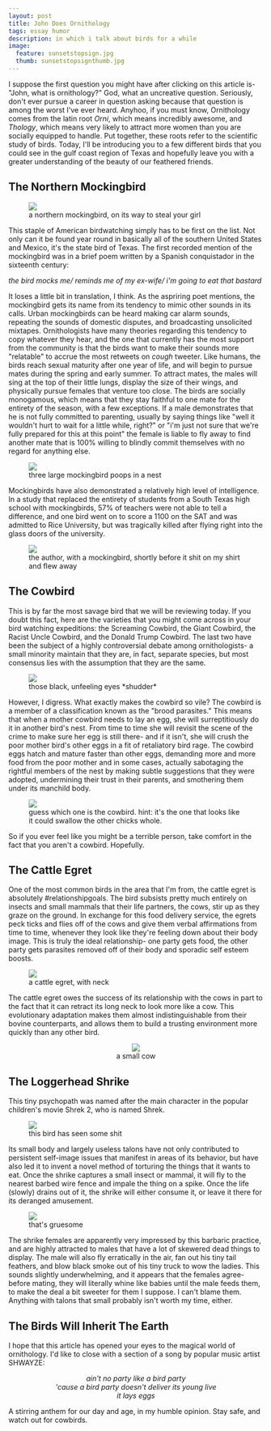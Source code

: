 ```yaml
---
layout: post
title: John Does Ornithology
tags: essay humor
description: in which i talk about birds for a while
image:
  feature: sunsetstopsign.jpg
  thumb: sunsetstopsignthumb.jpg
---
```

I suppose the first question you might have after clicking on this article is- "John, what is ornithology?" God, what an uncreative question. Seriously, don't ever pursue a career in question asking because that question is among the worst I've ever heard. Anyhoo, if you must know, Ornithology comes from the latin root *Orni*, which means incredibly awesome, and *Thology*, which means very likely to attract more women than you are socially equipped to handle. Put together, these roots refer to the scientific study of birds. Today, I'll be introducing you to a few different birds that you could see in the gulf coast region of Texas and hopefully leave you with a greater understanding of the beauty of our feathered friends.

## The Northern Mockingbird

<figure>
  <img src="https://upload.wikimedia.org/wikipedia/commons/thumb/0/09/Mimus_polyglottos_adult_02_cropped.jpg/800px-Mimus_polyglottos_adult_02_cropped.jpg">
  <figcaption>a northern mockingbird, on its way to steal your girl</figcaption>
</figure>

This staple of American birdwatching simply has to be first on the list. Not only can it be found year round in basically all of the southern United States and Mexico, it's the state bird of Texas. The first recorded mention of the mockingbird was in a brief poem written by a Spanish conquistador in the sixteenth century:

*the bird mocks me/
reminds me of my ex-wife/
i'm going to eat that bastard*

It loses a little bit in translation, I think. As the aspriring poet mentions, the mockingbird gets its name from its tendency to mimic other sounds in its calls. Urban mockingbirds can be heard making car alarm sounds, repeating the sounds of domestic disputes, and broadcasting unsolicited mixtapes. Ornithologists have many theories regarding this tendency to copy whatever they hear, and the one that currently has the most support from the community is that the birds want to make their sounds more "relatable" to accrue the most retweets on *cough* tweeter. Like humans, the birds reach sexual maturity after one year of life, and will begin to pursue mates during the spring and early summer. To attract mates, the males will sing at the top of their little lungs, display the size of their wings, and physically pursue females that venture too close. The birds are socially monogamous, which means that they stay faithful to one mate for the entirety of the season, with a few exceptions. If a male demonstrates that he is not fully committed to parenting, usually by saying things like "well it wouldn't hurt to wait for a little while, right?" or "i'm just not sure that we're fully prepared for this at this point" the female is liable to fly away to find another mate that is 100% willing to blindly commit themselves with no regard for anything else.

<figure>
  <img src="https://upload.wikimedia.org/wikipedia/commons/thumb/9/95/Mocking_Bird_eggs.JPG/1200px-Mocking_Bird_eggs.JPG">
  <figcaption>three large mockingbird poops in a nest</figcaption>
</figure>

Mockingbirds have also demonstrated a relatively high level of intelligence. In a study that replaced the entirety of students from a South Texas high school with mockingbirds, 57% of teachers were not able to tell a difference, and one bird went on to score a 1100 on the SAT and was admitted to Rice University, but was tragically killed after flying right into the glass doors of the university.

<figure>
  <img src="https://pbs.twimg.com/media/CCljqz9UkAABfES.jpg:large">
  <figcaption>the author, with a mockingbird, shortly before it shit on my shirt and flew away</figcaption>
</figure>

## The Cowbird

This is by far the most savage bird that we will be reviewing today. If you doubt this fact, here are the varieties that you might come across in your bird watching expeditions: the Screaming Cowbird, the Giant Cowbird, the Racist Uncle Cowbird, and the Donald Trump Cowbird. The last two have been the subject of a highly controversial debate among ornithologists- a small minority maintain that they are, in fact, separate species, but most consensus lies with the assumption that they are the same.

<figure>
  <img src="https://upload.wikimedia.org/wikipedia/commons/f/f6/Molothrus_ater1.jpg">
  <figcaption>those black, unfeeling eyes *shudder*</figcaption>
</figure>

However, I digress. What exactly makes the cowbird so vile? The cowbird is a member of a classification known as the "brood parasites." This means that when a mother cowbird needs to lay an egg, she will surreptitiously do it in another bird's nest. From time to time she will revisit the scene of the crime to make sure her egg is still there- and if it isn't, she will crush the poor mother bird's other eggs in a fit of retaliatory bird rage. The cowbird eggs hatch and mature faster than other eggs, demanding more and more food from the poor mother and in some cases, actually sabotaging the rightful members of the nest by making subtle suggestions that they were adopted, undermining their trust in their parents, and smothering them under its manchild body.

<figure>
  <img src="https://upload.wikimedia.org/wikipedia/commons/c/cc/Savannah_Sparrow%2C_Passerculus_sandwichensis%2C_nestlings_baby_birds_and_eggs_with_much_larger_Brown-headed_cowbird%2C_Molothrus_ater_nestling_AB_Canada_%282%29.jpg">
  <figcaption>guess which one is the cowbird. hint: it's the one that looks like it could swallow the other chicks whole.</figcaption>
</figure>

So if you ever feel like you might be a terrible person, take comfort in the fact that you aren't a cowbird. Hopefully.

## The Cattle Egret

One of the most common birds in the area that I'm from, the cattle egret is absolutely #relationshipgoals. The bird subsists pretty much entirely on insects and small mammals that their life partners, the cows, stir up as they graze on the ground. In exchange for this food delivery service, the egrets peck ticks and flies off of the cows and give them verbal affirmations from time to time, whenever they look like they're feeling down about their body image. This is truly the ideal relationship- one party gets food, the other party gets parasites removed off of their body and sporadic self esteem boosts.

<figure>
  <img src="https://upload.wikimedia.org/wikipedia/commons/thumb/5/59/Cattle_Egret_%28Bubulcus_coromandus%29%2C_Padiyathalawa%2C_Sri_Lanka.jpg/800px-Cattle_Egret_%28Bubulcus_coromandus%29%2C_Padiyathalawa%2C_Sri_Lanka.jpg" >
  <figcaption>a cattle egret, with neck</figcaption>
</figure>


The cattle egret owes the success of its relationship with the cows in part to the fact that it can retract its long neck to look more like a cow. This evolutionary adaptation makes them almost indistinguishable from their bovine counterparts, and allows them to build a trusting environment more quickly than any other bird.

<center>
  <figure>
    <img src="https://upload.wikimedia.org/wikipedia/commons/thumb/6/60/Cattle_Egret_Retracted_Neck.jpg/360px-Cattle_Egret_Retracted_Neck.jpg" >
    <figcaption>a small cow</figcaption>
  </figure>
</center>

## The Loggerhead Shrike

This tiny psychopath was named after the main character in the popular children's movie Shrek 2, who is named Shrek.
<figure>
  <img src="http://www.audubon.org/sites/default/files/Loggerhead_Shrike_l07-46-083_l_1.jpg" >
  <figcaption>this bird has seen some shit</figcaption>
</figure>

Its small body and largely useless talons have not only contributed to persistent self-image issues that manifest in areas of its behavior, but have also led it to invent a novel method of torturing the things that it wants to eat. Once the shrike captures a small insect or mammal, it will fly to the nearest barbed wire fence and impale the thing on a spike. Once the life (slowly) drains out of it, the shrike will either consume it, or leave it there for its deranged amusement.

<figure>
  <img src="http://www.in.gov/dnr/fishwild/images/gallery/mouse.jpg" >
  <figcaption>that's gruesome</figcaption>
</figure>

The shrike females are apparently very impressed by this barbaric practice, and are highly attracted to males that have a lot of skewered dead things to display. The male will also fly erratically in the air, fan out his tiny tail feathers, and blow black smoke out of his tiny truck to wow the ladies. This sounds slightly underwhelming, and it appears that the females agree- before mating, they will literally whine like babies until the male feeds them, to make the deal a bit sweeter for them I suppose. I can't blame them. Anything with talons that small probably isn't worth my time, either.

## The Birds Will Inherit The Earth

I hope that this article has opened your eyes to the magical world of ornithology. I'd like to close with a section of a song by popular music artist SHWAYZE:

<center><i>ain't no party like a bird party<br>'cause a bird party doesn't deliver its young live<br>it lays eggs</i></center>

A stirring anthem for our day and age, in my humble opinion. Stay safe, and watch out for cowbirds.
